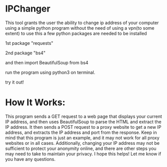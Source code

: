# IPChanger

This tool grants the user the ability to change ip address of your computer using a simple python program without the need of using a vpn(to some extent)
to use this a few python packages are needed to be installed

1st package "requests"

2nd package "bs4"

and then import BeautifulSoup from bs4

run the program using python3 on terminal.


try it out!





# How It Works:

This program sends a GET request to a web page that displays your current IP address, and then uses BeautifulSoup to parse the HTML and extract the IP address. It then sends a POST request to a proxy website to get a new IP address, and extracts the IP address and port from the response.
Keep in mind that this program is just an example, and it may not work for all proxy websites or in all cases. Additionally, changing your IP address may not be sufficient to protect your anonymity online, and there are other steps you may need to take to maintain your privacy.
I hope this helps! Let me know if you have any questions.



